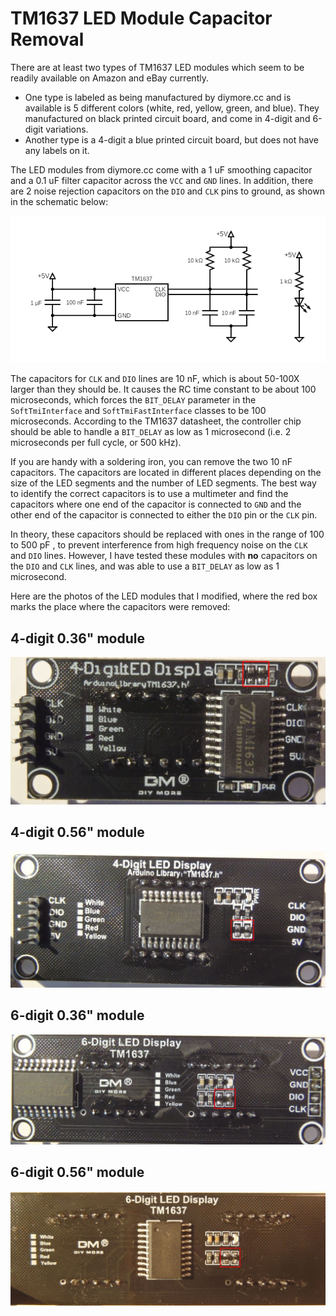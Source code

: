 # TM1637 LED Module Capacitor Removal

There are at least two types of TM1637 LED modules which seem to be readily
available on Amazon and eBay currently. 

* One type is labeled as being manufactured by diymore.cc and is available is 5
  different colors (white, red, yellow, green, and blue).  They manufactured on
  black printed circuit board, and come in 4-digit and 6-digit variations.
* Another type is a 4-digit a blue printed circuit board, but does not have any
  labels on it.

The LED modules from diymore.cc come with a 1 uF smoothing capacitor and a 0.1
uF filter capacitor across the `VCC` and `GND` lines. In addition, there are 2
noise rejection capacitors on the `DIO` and `CLK` pins to ground, as shown in
the schematic below:

![TM1637 LED Module Schematic](tm1637-led-module-schematic.png)

The capacitors for `CLK` and `DIO` lines are 10 nF, which is about 50-100X
larger than they should be. It causes the RC time constant to be about 100
microseconds, which forces the `BIT_DELAY` parameter in the `SoftTmiInterface`
and `SoftTmiFastInterface` classes to be 100 microseconds. According to the
TM1637 datasheet, the controller chip should be able to handle a `BIT_DELAY` as
low as 1 microsecond (i.e. 2 microseconds per full cycle, or 500 kHz).

If you are handy with a soldering iron, you can remove the two 10 nF capacitors.
The capacitors are located in different places depending on the size of the LED
segments and the number of LED segments. The best way to identify the correct
capacitors is to use a multimeter and find the capacitors where one end of the
capacitor is connected to `GND` and the other end of the capacitor is connected
to either the `DIO` pin or the `CLK` pin.

In theory, these capacitors should be replaced with ones in the
range of 100 to 500 pF , to prevent interference from high frequency noise on
the `CLK` and `DIO` lines. However, I have tested these modules with **no**
capacitors on the `DIO` and `CLK` lines, and was able to use a `BIT_DELAY` as
low as 1 microsecond.

Here are the photos of the LED modules that I modified, where the red box marks
the place where the capacitors were removed:

## 4-digit 0.36" module

![TM1637 4-digit 0.36"](TM1637-4-36-marked.jpg)

## 4-digit 0.56" module

![TM1637 4-digit 0.56"](TM1637-4-56-marked.jpg)

## 6-digit 0.36" module

![TM1637 6-digit 0.36"](TM1637-6-36-marked.jpg)

## 6-digit 0.56" module

![TM1637 6-digit 0.56"](TM1637-6-56-marked.jpg)
